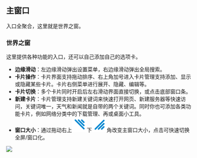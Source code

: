 ## 主窗口
入口全聚合，这里就是世界之窗。

### 世界之窗

这里提供各种功能的入口，还可以自己添加自己的选项卡。

* **边缘滑动**：左边缘滑动弹出设置菜单，右边缘滑动弹出全局搜索。
* **卡片操作**：卡片界面支持拖动排序、右上角加号进入卡片管理支持添加、显示或隐藏某些卡片。卡片右侧菜单进行展开、隐藏、编辑等。
* **卡片切换**：多个卡片同时开启后左右滑动界面直接切换，或点击底部窗口条。
* **新建卡片**：卡片管理支持新建关键词来快速打开网页、新建服务器等快速访问，关键词唯一，天气和新闻就是自带的两个关键词。同时你也可添加各类功能卡片，例如网络分类中的下载管理、再或桌面小工具。
* **窗口大小**：通过拖动右上![home_adjust](../assets/home_adjust.png)下![home_adjust2](../assets/home_adjust2.png)角改变主窗口大小，点击可快速切换全屏/窗口化。

![](http://ww1.sinaimg.cn/large/6b1dd0a7ly1fzra8x5nksj20u01fcqbl.jpg)